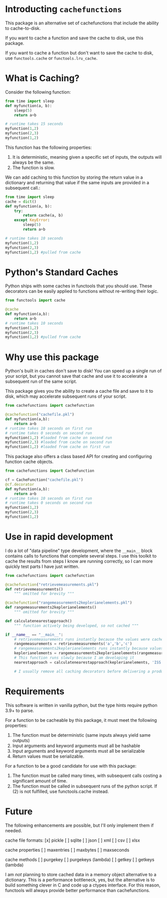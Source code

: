 # Introducting `cachefunctions`

This package is an alternative set of cachefunctions that include the ability to cache-to-disk.

If you want to cache a function and save the cache to disk, use this package.

If you want to cache a function but don't want to save the cache to disk, use `functools.cache` or `functools.lru_cache`.

# What is Caching?

Consider the following function:

``` python
from time import sleep
def myfunction(a, b):
    sleep(5)
    return a+b

# runtime takes 15 seconds
myfunction(1,2)
myfunction(2,3)
myfunction(1,2)
```

This function has the following properties:

1. It is deterministic, meaning given a specific set of inputs, the outputs will always be the same.
2. The function is slow.

We can add caching to this function by storing the return value in a dictionary and returning that value if the same inputs are provided in a subsequent call.:

``` python
from time import sleep
cache = dict()
def myfunction(a, b):
    try:
        return cache(a, b)
    except KeyError:
        sleep(5)
        return a+b

# runtime takes 10 seconds
myfunction(1,2)
myfunction(2,3)
myfunction(1,2) #pulled from cache
```

# Python's Standard Caches

Python ships with some caches in functools that you should use. These decorators can be easily applied to functions without re-writing their logic.

``` python
from functools import cache

@cache
def myfunction(a,b):
    return a+b
# runtime takes 10 seconds
myfunction(1,2)
myfunction(2,3)
myfunction(1,2) #pulled from cache
```

# Why use this package

Python's built in caches don't save to disk! You can speed up a single run of your script, but you cannot save that cache and use it to accelerate a subsequent run of the same script.

This package gives you the ability to create a cache file and save to it to disk, which may accelerate subsequent runs of your script.

``` python
from cachefunctions import cachefunction

@cachefunction("cachefile.pkl")
def myfunction(a,b):
    return a+b
# runtime takes 10 seconds on first run
# runtime takes 0 seconds on second run
myfunction(1,2) #loaded from cache on second run
myfunction(2,3) #loaded from cache on second run
myfunction(1,2) #loaded from cache on first run
```

This package also offers a class based API for creating and configuring function cache objects. 

``` python
from cachefunctions import CacheFunction

cf = CacheFunction("cachefile.pkl")
@cf.decorator
def myfunction(a,b):
    return a+b
# runtime takes 10 seconds on first run
# runtime takes 0 seconds on second run
myfunction(1,2)
myfunction(2,3)
myfunction(1,2)
```

# Use in rapid development

I do a lot of "data pipeline" type development, where the `__main__` block contains calls to functions that complete several steps. I use this toolkit to cache the results from steps I know are running correctly, so I can more quickly test parts I have just written.

``` python
from cachefunctions import cachefunction

@cachefunction("retrievemeasurements.pkl")
def retrievemeasurements()
    """ omitted for brevity """

@cachefunction("rangemeasurements2keplerianelements.pkl")
def rangemeasurements2keplerianelements()
    """ omitted for brevity """

def calculatenearestapproach()
    """ function actively being developed, so not cached """

if __name__ == "__main__":
    # retrievemeasurements runs instantly because the values were cached
    rangemeasurements = retrievemeasurements('a','b','c')
    # rangemeasurements2keplerianelements runs instantly because values were cached
    keplerianelements = rangemeasurements2keplerianelements(rangemeasurements)
    # This function runs slowly because I am developing it
    nearestapproach = calculatenearestapproach(keplerianelements, 'ISS')

    # I usually remove all caching decorators before delivering a product
```

# Requirements

This software is written in vanilla python, but the type hints require python 3.9+ to parse.

For a function to be cacheable by this package, it must meet the following properties:

1. The function must be deterministic (same inputs always yield same outputs)
2. Input arguments and keyword arguments must all be hashable
3. Input arguments and keyword arguments must all be serializable 
4. Return values must be serializable.

For a function to be a good candidate for use with this package:

1. The function must be called many times, with subsequent calls costing a significant amount of time.
2. The function must be called in subsequent runs of the python script. If (2) is not fulfilled, use functools.cache instead.

# Future

The following enhancements are possible, but I'll only implement them if needed.

cache file formats:
[x] pickle
[ ] sqlite
[ ] json
[ ] xml
[ ] csv
[ ] xlsx

cache properties
[ ] maxentries
[ ] maxbytes
[ ] maxseconds

cache methods
[ ] purgekey
[ ] purgekeys (lambda)
[ ] getkey
[ ] getkeys (lambda)

I am *not* planning to store cached data in a memory object alternative to a dictionary.
This is a performance bottleneck, yes, but the alternative is to build something clever in C and code up a ctypes interface.
For this reason, functools will always provide better performance than cachefunctions.
